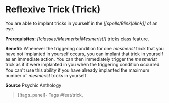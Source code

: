 ﻿---
cssclass: [feats]

---
# Reflexive Trick (Trick)

You are able to implant tricks in yourself in the _[[spells/Blink|blink]]_ of an eye.

**Prerequisites:** _[[classes/Mesmerist|Mesmerist]]_ tricks class feature.

**Benefit:** Whenever the triggering condition for one _mesmerist_ trick that you have not implanted in yourself occurs, you can implant that trick in yourself as an immediate action. You can then immediately trigger the _mesmerist_ trick as if it were implanted in you when the triggering condition occurred. You can't use this ability if you have already implanted the maximum number of _mesmerist_ tricks in yourself.

**Source** Psychic Anthology
>[!tags_panel]- Tags
> #feat/trick, 